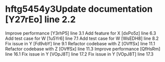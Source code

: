 # hftg5454y3Update documentation [Y27rEo] line 2.2
Improve performance [Y3rhP5] line 3.1
Add feature for X [dxPo5z] line 6.3
Add test case for W [1u5Yr6] line 7.1
Add test case for W [WsEDH8] line 8.2
Fix issue in Y [Fd9vbY] line 9.1
Refactor codebase with Z [OVffSx] line 11.1
Refactor codebase with Z [OVffSx] line 11.3
Improve performance [QfHsRm] line 16.1
Fix issue in Y [VOpJ8T] line 17.2
Fix issue in Y [VOpJ8T] line 17.3

